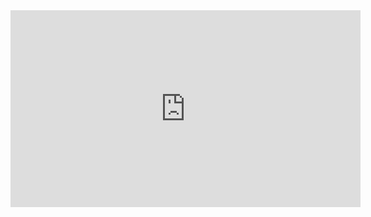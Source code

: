 <iframe width="560" height="315" src="https://www.youtube.com/embed/064jDWbLJwQ" frameborder="0" allowfullscreen></iframe>

